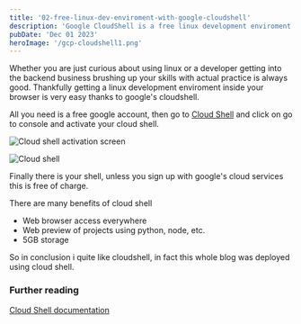 ```yaml
---
title: '02-free-linux-dev-enviroment-with-google-cloudshell'
description: 'Google CloudShell is a free linux development enviroment'
pubDate: 'Dec 01 2023'
heroImage: '/gcp-cloudshell1.png'
---
```


Whether you are just curious about using linux or a developer getting into the backend business brushing up your skills with actual practice is always good. Thankfully getting a linux development enviroment inside your browser is very easy thanks to google's cloudshell.


All you need is a free google account, then go to [Cloud Shell](https://cloud.google.com/shell) and click on go to console and activate your cloud shell.

![Cloud shell activation screen](/gcp-cloudshell2.png)

![Cloud shell](/gcp-cloudshell3.png)

Finally there is your shell, unless you sign up with google's cloud services this is free of charge. 

There are many benefits of cloud shell

- Web browser access everywhere
- Web preview of projects using python, node, etc.
- 5GB storage

So in conclusion i quite like cloudshell, in fact this whole blog was deployed using cloud shell.

### Further reading

[Cloud Shell documentation](https://cloud.google.com/shell/docs)

